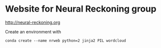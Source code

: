 # Website for Neural Reckoning group

http://neural-reckoning.org

Create an environment with

    conda create --name nrweb python=2 jinja2 PIL wordcloud